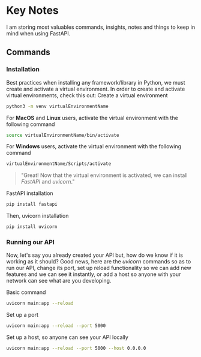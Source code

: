 # Key Notes

I am storing most valuables commands, insights, notes and things to keep in mind when using FastAPI.

## Commands
### Installation
Best practices when installing any framework/library in Python, we must create and activate a virtual environment.
In order to create and activate virtual environments, check this out:
Create a virtual environment
```bash
python3 -m venv virtualEnvironmentName
```
For **MacOS** and **Linux** users, activate the virtual environment with the following command
```bash
source virtualEnvironmentName/bin/activate
```
For **Windows** users, activate the virtual environment with the following command
```bash
virtualEnvironmentName/Scripts/activate
```

> "Great! Now that the virtual environment is activated, we can install *FastAPI* and *uvicorn*."

FastAPI installation
```bash
pip install fastapi
```
Then, uvicorn installation
```bash
pip install uvicorn
```

### Running our API
Now, let's say you already created your API but, how do we know if it is working as it should?
Good news, here are the *uvicorn* commands so as to run our API, change its port, set up reload functionality so we can add new features and we can see it instantly, or add a host so anyone with your network can see what are you developing.

Basic command
```bash
uvicorn main:app --reload
```
Set up a port
```bash
uvicorn main:app --reload --port 5000
```
Set up a host, so anyone can see your API locally
```bash
uvicorn main:app --reload --port 5000 --host 0.0.0.0
```